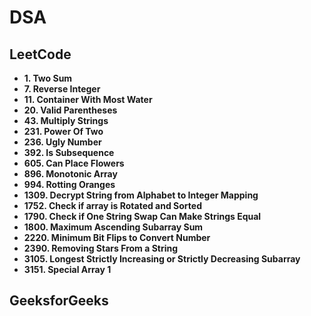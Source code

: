 # DSA

## LeetCode

- **1. Two Sum**
- **7. Reverse Integer**
- **11. Container With Most Water**
- **20. Valid Parentheses**
- **43. Multiply Strings**
- **231. Power Of Two**
- **236. Ugly Number**
- **392. Is Subsequence**
- **605. Can Place Flowers**
- **896. Monotonic Array**
- **994. Rotting Oranges**
- **1309. Decrypt String from Alphabet to Integer Mapping**
- **1752. Check if array is Rotated and Sorted**
- **1790. Check if One String Swap Can Make Strings Equal**
- **1800. Maximum Ascending Subarray Sum**
- **2220. Minimum Bit Flips to Convert Number**
- **2390. Removing Stars From a String** 
- **3105. Longest Strictly Increasing or Strictly Decreasing Subarray**
- **3151. Special Array 1**

## GeeksforGeeks
